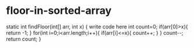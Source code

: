 # floor-in-sorted-array
static int findFloor(int[] arr, int x) {
     write code here
    int count=0;
    if(arr[0]>x){
        return -1;
    }
    for(int i=0;i<arr.length;i++){
        if(arr[i]<=x){
            count++;
        }
    }
    count--;
    return count;
}
